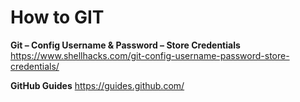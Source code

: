 # How to GIT

**Git – Config Username & Password – Store Credentials**
<https://www.shellhacks.com/git-config-username-password-store-credentials/>

**GitHub Guides**
https://guides.github.com/

